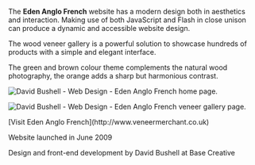 The **Eden Anglo French** website has a modern design both in aesthetics and interaction. Making use of both JavaScript and Flash in close unison can produce a dynamic and accessible website design.

The wood veneer gallery is a powerful solution to showcase hundreds of products with a simple and elegant interface.

The green and brown colour theme complements the natural wood photography, the orange adds a sharp but harmonious contrast.

![David Bushell - Web Design - Eden Anglo French home page.](/images/portfolio/web-design-eden-anglo-french-1.png)

![David Bushell - Web Design - Eden Anglo French veneer gallery page.](/images/portfolio/web-design-eden-anglo-french-2.png)

<p class="p--small">[Visit Eden Anglo French](http://www.veneermerchant.co.uk)</p>

<p class="p--small">Website launched in June 2009</p>

<p class="p--small">Design and front-end development by David Bushell at Base Creative</p>
